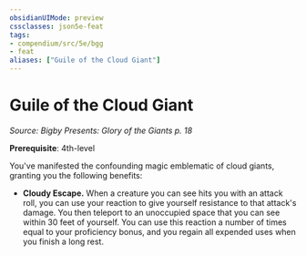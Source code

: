 ```yaml
---
obsidianUIMode: preview
cssclasses: json5e-feat
tags:
- compendium/src/5e/bgg
- feat
aliases: ["Guile of the Cloud Giant"]
---
```

# Guile of the Cloud Giant
*Source: Bigby Presents: Glory of the Giants p. 18*  

**Prerequisite**: 4th-level

You've manifested the confounding magic emblematic of cloud giants, granting you the following benefits:

- **Cloudy Escape.** When a creature you can see hits you with an attack roll, you can use your reaction to give yourself resistance to that attack's damage. You then teleport to an unoccupied space that you can see within 30 feet of yourself. You can use this reaction a number of times equal to your proficiency bonus, and you regain all expended uses when you finish a long rest.